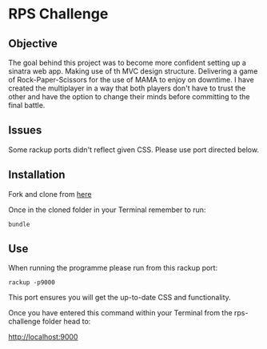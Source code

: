 # RPS Challenge

## Objective

The goal behind this project was to become more confident setting up a sinatra web app. Making use of th MVC design structure. Delivering a game of Rock-Paper-Scissors for the use of MAMA to enjoy on downtime.
I have created the multiplayer in a way that both players don't have to trust the other and have the option to change their minds before committing to the final battle.

## Issues

Some rackup ports didn't reflect given CSS. Please use port directed below.

## Installation

Fork and clone from [here](https://github.com/ShinyVerse/rps-challenge)

Once in the cloned folder in your Terminal remember to run:
```
bundle
```

## Use

When running the programme please run from this rackup port:

```
rackup -p9000
```
This port ensures you will get the up-to-date CSS and functionality.

Once you have entered this command within your Terminal from the rps-challenge
folder head to:

[http://localhost:9000](http://localhost:9000)
